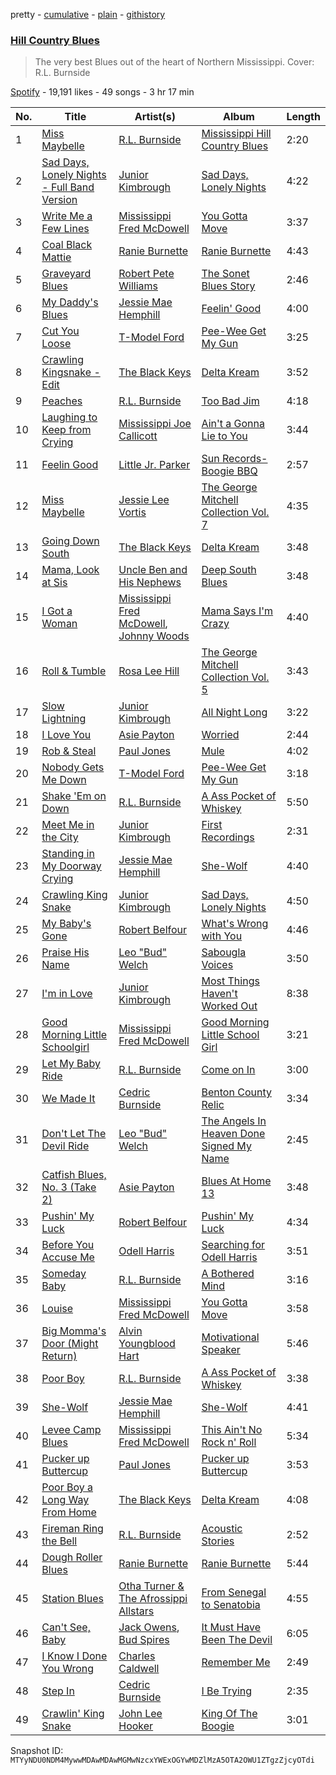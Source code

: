 pretty - [cumulative](/playlists/cumulative/37i9dQZF1DX5e4G40ZHZd6.md) - [plain](/playlists/plain/37i9dQZF1DX5e4G40ZHZd6) - [githistory](https://github.githistory.xyz/mackorone/spotify-playlist-archive/blob/main/playlists/plain/37i9dQZF1DX5e4G40ZHZd6)

### [Hill Country Blues](https://open.spotify.com/playlist/37i9dQZF1DX5e4G40ZHZd6)

> The very best Blues out of the heart of Northern Mississippi\. Cover: R.L\. Burnside

[Spotify](https://open.spotify.com/user/spotify) - 19,191 likes - 49 songs - 3 hr 17 min

| No. | Title | Artist(s) | Album | Length |
|---|---|---|---|---|
| 1 | [Miss Maybelle](https://open.spotify.com/track/6JdSXtzz0tukLTfJTB2y6f) | [R.L\. Burnside](https://open.spotify.com/artist/2drMeidRg4jc07neGOL0Ip) | [Mississippi Hill Country Blues](https://open.spotify.com/album/1yWe2B0r6YYlGM4gAtTN5B) | 2:20 |
| 2 | [Sad Days, Lonely Nights \- Full Band Version](https://open.spotify.com/track/4v7dQNXLQSRPWObaE4itqC) | [Junior Kimbrough](https://open.spotify.com/artist/03HEHGJoLPdARs4nrtUidr) | [Sad Days, Lonely Nights](https://open.spotify.com/album/2g1i64zCARGWm8i2k3ipGK) | 4:22 |
| 3 | [Write Me a Few Lines](https://open.spotify.com/track/7wBkT3b1nMXfPH7OKji5yj) | [Mississippi Fred McDowell](https://open.spotify.com/artist/0elA30wLp3RmiPaGtU2jhQ) | [You Gotta Move](https://open.spotify.com/album/5nJz88Bfi3okSgLuLLDfX1) | 3:37 |
| 4 | [Coal Black Mattie](https://open.spotify.com/track/4WRxKKnvqA8ZgPLtAjc4mC) | [Ranie Burnette](https://open.spotify.com/artist/7oBXyO32Jye8fDiyzFdrPU) | [Ranie Burnette](https://open.spotify.com/album/3Tg4j9RP1V2SB6bNXsvO4B) | 4:43 |
| 5 | [Graveyard Blues](https://open.spotify.com/track/1Lj5iw5MbxYQ6Eu44t5hTn) | [Robert Pete Williams](https://open.spotify.com/artist/2FUdiUbyZmIznvKtZcecib) | [The Sonet Blues Story](https://open.spotify.com/album/1I2xwu4aLkqEr7ZqgSj5Jh) | 2:46 |
| 6 | [My Daddy's Blues](https://open.spotify.com/track/4xF6LEq3VhCe9fgmZYYfhI) | [Jessie Mae Hemphill](https://open.spotify.com/artist/75bUlG7zJQWJkRqESmNWsW) | [Feelin' Good](https://open.spotify.com/album/3VaGzB4eE0HsA9rdmeQ68D) | 4:00 |
| 7 | [Cut You Loose](https://open.spotify.com/track/59ColbZ3X09ijVX5awG8jQ) | [T\-Model Ford](https://open.spotify.com/artist/6UPc3Hp8YHwIF00yq46kwN) | [Pee\-Wee Get My Gun](https://open.spotify.com/album/2SD5yMagI9ODvFVtfS9ymi) | 3:25 |
| 8 | [Crawling Kingsnake \- Edit](https://open.spotify.com/track/1JM1iGpu8HqprmrKi1ukuP) | [The Black Keys](https://open.spotify.com/artist/7mnBLXK823vNxN3UWB7Gfz) | [Delta Kream](https://open.spotify.com/album/682pJqnx8hcrCfSjvyNBki) | 3:52 |
| 9 | [Peaches](https://open.spotify.com/track/3ZAeSVg8ZuJ4THCnsRKxe7) | [R.L\. Burnside](https://open.spotify.com/artist/2drMeidRg4jc07neGOL0Ip) | [Too Bad Jim](https://open.spotify.com/album/30AT3tYydbsfhO5EDu5UKp) | 4:18 |
| 10 | [Laughing to Keep from Crying](https://open.spotify.com/track/2jD32pKSbJfRlmycwMKczq) | [Mississippi Joe Callicott](https://open.spotify.com/artist/4K3d3Y6PXRNOHgB2W4wAvE) | [Ain't a Gonna Lie to You](https://open.spotify.com/album/4vly7k8XTnS6OXKFWxu2Lu) | 3:44 |
| 11 | [Feelin Good](https://open.spotify.com/track/0sp7gADjHi7rECsGJZSeVr) | [Little Jr\. Parker](https://open.spotify.com/artist/2xBoTdZeG2K4nHwzDRFVD4) | [Sun Records\- Boogie BBQ](https://open.spotify.com/album/3TT5zI6B1Cfvzp008AbkFT) | 2:57 |
| 12 | [Miss Maybelle](https://open.spotify.com/track/5qS1KPkQWfNkS3pRI1f1yc) | [Jessie Lee Vortis](https://open.spotify.com/artist/3NGQgSR4fWHi0ZxWXbzl8Z) | [The George Mitchell Collection Vol\. 7](https://open.spotify.com/album/5yMZDDd9ekzPn4QGInGYr8) | 4:35 |
| 13 | [Going Down South](https://open.spotify.com/track/3PeDt4Q8YIFDRph5UhxAaA) | [The Black Keys](https://open.spotify.com/artist/7mnBLXK823vNxN3UWB7Gfz) | [Delta Kream](https://open.spotify.com/album/682pJqnx8hcrCfSjvyNBki) | 3:48 |
| 14 | [Mama, Look at Sis](https://open.spotify.com/track/3GtaAwcdUL5GsEQtoZVUZb) | [Uncle Ben and His Nephews](https://open.spotify.com/artist/0O7wYLouQjRKeiouwS8OZB) | [Deep South Blues](https://open.spotify.com/album/29N0NCZ4mgMxsprB61U1sQ) | 3:48 |
| 15 | [I Got a Woman](https://open.spotify.com/track/5zoGufi4jSXGe3TTd5r0wE) | [Mississippi Fred McDowell](https://open.spotify.com/artist/0elA30wLp3RmiPaGtU2jhQ), [Johnny Woods](https://open.spotify.com/artist/6GdRInP1426MCcMlxlwCE7) | [Mama Says I'm Crazy](https://open.spotify.com/album/0ssyCs9TI6xAVobkz7wRCG) | 4:40 |
| 16 | [Roll & Tumble](https://open.spotify.com/track/40H5G01X18kAxNU1YlcgMN) | [Rosa Lee Hill](https://open.spotify.com/artist/30SmixL62nFLl94LrVpuRy) | [The George Mitchell Collection Vol\. 5](https://open.spotify.com/album/4uj7fxqQ6mPDJqLrdfd014) | 3:43 |
| 17 | [Slow Lightning](https://open.spotify.com/track/2xe9JNRPqm7u9NsaoANNMX) | [Junior Kimbrough](https://open.spotify.com/artist/03HEHGJoLPdARs4nrtUidr) | [All Night Long](https://open.spotify.com/album/60GRMhP6qPD3k7D1tab8wZ) | 3:22 |
| 18 | [I Love You](https://open.spotify.com/track/1xWNdCOiPHkjAFXGydqrzT) | [Asie Payton](https://open.spotify.com/artist/6ufKm1SiYNIca3hTeRtx0t) | [Worried](https://open.spotify.com/album/3LoMxoZ6In9RT9jT9rpWj4) | 2:44 |
| 19 | [Rob & Steal](https://open.spotify.com/track/3ceTi3G0GXEOInOyRb5TVg) | [Paul Jones](https://open.spotify.com/artist/2kCeJxw09P9O0PrLkNA1qR) | [Mule](https://open.spotify.com/album/2oHpxTl6qVfn6aUcj4a9W7) | 4:02 |
| 20 | [Nobody Gets Me Down](https://open.spotify.com/track/0Cak0ZnnZcQBZaWGtvq6Cg) | [T\-Model Ford](https://open.spotify.com/artist/6UPc3Hp8YHwIF00yq46kwN) | [Pee\-Wee Get My Gun](https://open.spotify.com/album/2SD5yMagI9ODvFVtfS9ymi) | 3:18 |
| 21 | [Shake 'Em on Down](https://open.spotify.com/track/6nlzQ6K3n5sSyS3Itivf8a) | [R.L\. Burnside](https://open.spotify.com/artist/2drMeidRg4jc07neGOL0Ip) | [A Ass Pocket of Whiskey](https://open.spotify.com/album/6bBWWTnN4B4wwGJpWlZFkW) | 5:50 |
| 22 | [Meet Me in the City](https://open.spotify.com/track/5LmmZgxFg1sSfxENxsdtak) | [Junior Kimbrough](https://open.spotify.com/artist/03HEHGJoLPdARs4nrtUidr) | [First Recordings](https://open.spotify.com/album/5OfjjEzy7ofCj2EZDOKZ87) | 2:31 |
| 23 | [Standing in My Doorway Crying](https://open.spotify.com/track/4uHjQU61NLb1iWEqF4yVZr) | [Jessie Mae Hemphill](https://open.spotify.com/artist/75bUlG7zJQWJkRqESmNWsW) | [She\-Wolf](https://open.spotify.com/album/7rDuDANyPXjzFRw87JMZex) | 4:40 |
| 24 | [Crawling King Snake](https://open.spotify.com/track/54sDLGJbVFD6tpRewZuxJZ) | [Junior Kimbrough](https://open.spotify.com/artist/03HEHGJoLPdARs4nrtUidr) | [Sad Days, Lonely Nights](https://open.spotify.com/album/2g1i64zCARGWm8i2k3ipGK) | 4:50 |
| 25 | [My Baby's Gone](https://open.spotify.com/track/4NgUChfOb62ijpOD8YFAWv) | [Robert Belfour](https://open.spotify.com/artist/288ptwBqLrqmD6Z2622eLp) | [What's Wrong with You](https://open.spotify.com/album/5N46cbFTEXONjC6j1kGhe8) | 4:46 |
| 26 | [Praise His Name](https://open.spotify.com/track/0ue4jas53w9fPo4pT4w4rZ) | [Leo "Bud" Welch](https://open.spotify.com/artist/5UWSCmjMiTImIru9iAvNFd) | [Sabougla Voices](https://open.spotify.com/album/0ag0Y2TTv0HjC9eoowDkFa) | 3:50 |
| 27 | [I'm in Love](https://open.spotify.com/track/7KfDFBUpW8QA2etcR0Og8X) | [Junior Kimbrough](https://open.spotify.com/artist/03HEHGJoLPdARs4nrtUidr) | [Most Things Haven't Worked Out](https://open.spotify.com/album/5kJYRgdltMekWMls3mEBSE) | 8:38 |
| 28 | [Good Morning Little Schoolgirl](https://open.spotify.com/track/2LtpyfWWnr5V96l3Js7LLX) | [Mississippi Fred McDowell](https://open.spotify.com/artist/0elA30wLp3RmiPaGtU2jhQ) | [Good Morning Little School Girl](https://open.spotify.com/album/3yYBnIVUvJrM6a0z8HNHOl) | 3:21 |
| 29 | [Let My Baby Ride](https://open.spotify.com/track/7tokOMPzSHbLJVZh8an2Nq) | [R.L\. Burnside](https://open.spotify.com/artist/2drMeidRg4jc07neGOL0Ip) | [Come on In](https://open.spotify.com/album/6QyepVbPWpjsQZAEgqmDsJ) | 3:00 |
| 30 | [We Made It](https://open.spotify.com/track/4tYceKEtQBXxRQfLxuDRYb) | [Cedric Burnside](https://open.spotify.com/artist/5tuhrLilxNi6N7D6VeQZnc) | [Benton County Relic](https://open.spotify.com/album/6N2kgU28H4AZWrsnw8IVeu) | 3:34 |
| 31 | [Don't Let The Devil Ride](https://open.spotify.com/track/5ZwVWdXaJSMnqduVaDXKrn) | [Leo "Bud" Welch](https://open.spotify.com/artist/5UWSCmjMiTImIru9iAvNFd) | [The Angels In Heaven Done Signed My Name](https://open.spotify.com/album/1NJxrv2i8o2eOuRHS6kRxa) | 2:45 |
| 32 | [Catfish Blues, No\. 3 \(Take 2\)](https://open.spotify.com/track/2VOhiaWNPoLsFTdlhTQyNX) | [Asie Payton](https://open.spotify.com/artist/6ufKm1SiYNIca3hTeRtx0t) | [Blues At Home 13](https://open.spotify.com/album/5HUleHoFAd5xXhslNKk7jU) | 3:48 |
| 33 | [Pushin' My Luck](https://open.spotify.com/track/6PXCbASGuI05iojK5OCFzw) | [Robert Belfour](https://open.spotify.com/artist/288ptwBqLrqmD6Z2622eLp) | [Pushin' My Luck](https://open.spotify.com/album/2OqzphBQOCs7tLWyRO5FSZ) | 4:34 |
| 34 | [Before You Accuse Me](https://open.spotify.com/track/669jAiOOlVEcgd40e0C38J) | [Odell Harris](https://open.spotify.com/artist/2MoiG04KmkSy5bxlHccS0F) | [Searching for Odell Harris](https://open.spotify.com/album/3MZWvdJEpIUHFLfJJN8OGk) | 3:51 |
| 35 | [Someday Baby](https://open.spotify.com/track/5ZBUC1YafitJgLt8dgZYTW) | [R.L\. Burnside](https://open.spotify.com/artist/2drMeidRg4jc07neGOL0Ip) | [A Bothered Mind](https://open.spotify.com/album/19ox7nB02O5mCJtjqzoqGm) | 3:16 |
| 36 | [Louise](https://open.spotify.com/track/6tuTSXsYierm7sJbF65QMD) | [Mississippi Fred McDowell](https://open.spotify.com/artist/0elA30wLp3RmiPaGtU2jhQ) | [You Gotta Move](https://open.spotify.com/album/5nJz88Bfi3okSgLuLLDfX1) | 3:58 |
| 37 | [Big Momma's Door \(Might Return\)](https://open.spotify.com/track/7G2CbHjdnkR9woozKKGceD) | [Alvin Youngblood Hart](https://open.spotify.com/artist/1pmIo6ASaJG24wmYoyxjwG) | [Motivational Speaker](https://open.spotify.com/album/7AJJXxJIYOUkMZzYY0xXOO) | 5:46 |
| 38 | [Poor Boy](https://open.spotify.com/track/1nzveWJmAph2OKfG26rW3j) | [R.L\. Burnside](https://open.spotify.com/artist/2drMeidRg4jc07neGOL0Ip) | [A Ass Pocket of Whiskey](https://open.spotify.com/album/6bBWWTnN4B4wwGJpWlZFkW) | 3:38 |
| 39 | [She\-Wolf](https://open.spotify.com/track/5hY2dAzOUZYyOncGFtHove) | [Jessie Mae Hemphill](https://open.spotify.com/artist/75bUlG7zJQWJkRqESmNWsW) | [She\-Wolf](https://open.spotify.com/album/7rDuDANyPXjzFRw87JMZex) | 4:41 |
| 40 | [Levee Camp Blues](https://open.spotify.com/track/2w2qoVTeh5uDOKy1pLMmTp) | [Mississippi Fred McDowell](https://open.spotify.com/artist/0elA30wLp3RmiPaGtU2jhQ) | [This Ain't No Rock n' Roll](https://open.spotify.com/album/3Y9ZhOXORSmzayPHuyLAFl) | 5:34 |
| 41 | [Pucker up Buttercup](https://open.spotify.com/track/1n9PirIPFn4PfFLlFHgUrb) | [Paul Jones](https://open.spotify.com/artist/2kCeJxw09P9O0PrLkNA1qR) | [Pucker up Buttercup](https://open.spotify.com/album/4KRW6RxxEKTxCPfvs1CeiR) | 3:53 |
| 42 | [Poor Boy a Long Way From Home](https://open.spotify.com/track/3YZFMK3zwAGbCMZQGWY47J) | [The Black Keys](https://open.spotify.com/artist/7mnBLXK823vNxN3UWB7Gfz) | [Delta Kream](https://open.spotify.com/album/682pJqnx8hcrCfSjvyNBki) | 4:08 |
| 43 | [Fireman Ring the Bell](https://open.spotify.com/track/3p0EUhkUeCNrBIZwkjmeYe) | [R.L\. Burnside](https://open.spotify.com/artist/2drMeidRg4jc07neGOL0Ip) | [Acoustic Stories](https://open.spotify.com/album/6UKvwsK0lc0UcUwNFxEEbr) | 2:52 |
| 44 | [Dough Roller Blues](https://open.spotify.com/track/5WASqpXmOdscBihwSp8gHF) | [Ranie Burnette](https://open.spotify.com/artist/7oBXyO32Jye8fDiyzFdrPU) | [Ranie Burnette](https://open.spotify.com/album/3Tg4j9RP1V2SB6bNXsvO4B) | 5:44 |
| 45 | [Station Blues](https://open.spotify.com/track/4UitJ6h1WHDJGHxOieVEIn) | [Otha Turner & The Afrossippi Allstars](https://open.spotify.com/artist/6ybv0R1RyZrDLZYeKRm8FD) | [From Senegal to Senatobia](https://open.spotify.com/album/4C1iDQOYYRgXD2Cxpp4G91) | 4:55 |
| 46 | [Can't See, Baby](https://open.spotify.com/track/3emq1lvTCfXAzD1HjuA9xw) | [Jack Owens](https://open.spotify.com/artist/57mD2xpKgNANtlCSwNDQn5), [Bud Spires](https://open.spotify.com/artist/0y8ILRe8bg3IOiv64dF4z9) | [It Must Have Been The Devil](https://open.spotify.com/album/55H4wEobYEm5G4AhpeyT1V) | 6:05 |
| 47 | [I Know I Done You Wrong](https://open.spotify.com/track/4VpW9tI06wuIzY693ASWOo) | [Charles Caldwell](https://open.spotify.com/artist/1an9jjH7n92jCHWRTTxFQn) | [Remember Me](https://open.spotify.com/album/473xQAzYG6hHrC6AweJ9ne) | 2:49 |
| 48 | [Step In](https://open.spotify.com/track/1b44sEBiYyl35EbYDgNGfk) | [Cedric Burnside](https://open.spotify.com/artist/5tuhrLilxNi6N7D6VeQZnc) | [I Be Trying](https://open.spotify.com/album/38J9ZNteDXUiLTndROhKyY) | 2:35 |
| 49 | [Crawlin' King Snake](https://open.spotify.com/track/10f8sVNPeHvrtTeWm0lGGv) | [John Lee Hooker](https://open.spotify.com/artist/1yNOfXGQNGjAynk77wv85x) | [King Of The Boogie](https://open.spotify.com/album/397nqvmmvM4MhJwL3Opf9F) | 3:01 |

Snapshot ID: `MTYyNDU0NDM4MywwMDAwMDAwMGMwNzcxYWExOGYwMDZlMzA5OTA2OWU1ZTgzZjcyOTdi`
